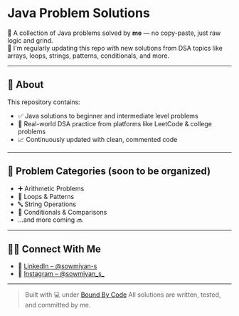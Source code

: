 # Java Problem Solutions

🧠 A collection of Java problems solved by **me** — no copy-paste, just raw logic and grind.  
🚀 I'm regularly updating this repo with new solutions from DSA topics like arrays, loops, strings, patterns, conditionals, and more.

---

## 📌 About

This repository contains:
- ✅ Java solutions to beginner and intermediate level problems
- 🧩 Real-world DSA practice from platforms like LeetCode & college problems
- 📈 Continuously updated with clean, commented code

---

## 📂 Problem Categories (soon to be organized)
- ➕ Arithmetic Problems
- 🔁 Loops & Patterns
- 🔤 String Operations
- 📏 Conditionals & Comparisons
- ...and more coming 🔜

---

## 🙋‍♂️ Connect With Me

- 🔗 [LinkedIn – @sowmiyan-s](https://www.linkedin.com/in/sowmiyan-s)  
- 📸 [Instagram – @sowmiyan_s_](https://instagram.com/sowmiyan_s_)

---

> Built with 💻 under [Bound By Code](https://www.instagram.com/bound_by_code)
> All solutions are written, tested, and committed by me.
